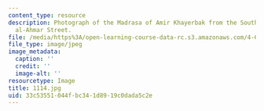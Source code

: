 ```yaml
---
content_type: resource
description: Photograph of the Madrasa of Amir Khayerbak from the South on al-Darb
  al-Ahmar Street.
file: /media/https%3A/open-learning-course-data-rc.s3.amazonaws.com/4-615-the-architecture-of-cairo-spring-2002/33c53551044fbc341d8919c0dada5c2e_1114.jpg
file_type: image/jpeg
image_metadata:
  caption: ''
  credit: ''
  image-alt: ''
resourcetype: Image
title: 1114.jpg
uid: 33c53551-044f-bc34-1d89-19c0dada5c2e
---
```

